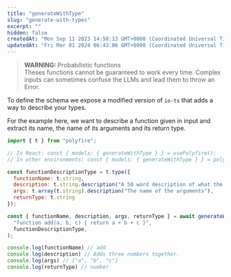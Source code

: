 ```yaml
---
title: "generateWithType"
slug: "generate-with-types"
excerpt: ""
hidden: false
createdAt: "Mon Sep 11 2023 14:58:13 GMT+0000 (Coordinated Universal Time)"
updatedAt: "Fri Mar 01 2024 06:43:06 GMT+0000 (Coordinated Universal Time)"
---
```

> **WARNING:** Probabilistic functions  
> Theses functions cannot be guaranteed to work every time. Complex inputs can sometimes confuse the LLMs and lead them to throw an Error.

To define the schema we expose a modified version of `io-ts` that adds a way to describe your types.

For the example here, we want to describe a function given in input and extract its name, the name of its arguments and its return type.

```js javascript
import { t } from "polyfire";

// In React: const { models: { generateWithType } } = usePolyfire();
// In other environments: const { models: { generateWithType } } = polyfire;

const functionDescriptionType = t.type({
  functionName: t.string,
  description: t.string.description("A 50 word description of what the function does"),
  args: t.array(t.string).description("The name of the arguments"),
  returnType: t.string
});

const { functionName, description, args, returnType } = await generateWithType(
  "function add(a, b, c) { return a + b + c }",
  functionDescriptionType,
);

console.log(functionName) // add
console.log(description) // Adds three numbers together.
console.log(args) // ["a", "b", "c"]
console.log(returnType) // number
```
